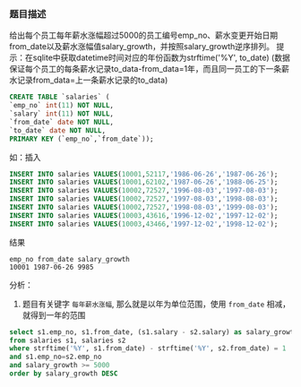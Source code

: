 ### 题目描述
给出每个员工每年薪水涨幅超过5000的员工编号emp_no、薪水变更开始日期from_date以及薪水涨幅值salary_growth，并按照salary_growth逆序排列。
提示：在sqlite中获取datetime时间对应的年份函数为strftime('%Y', to_date)
(数据保证每个员工的每条薪水记录to_data-from_data=1年，而且同一员工的下一条薪水记录from_data=上一条薪水记录的to_data)

```sql
CREATE TABLE `salaries` (
`emp_no` int(11) NOT NULL,
`salary` int(11) NOT NULL,
`from_date` date NOT NULL,
`to_date` date NOT NULL,
PRIMARY KEY (`emp_no`,`from_date`));
```

如：插入
```sql
INSERT INTO salaries VALUES(10001,52117,'1986-06-26','1987-06-26');
INSERT INTO salaries VALUES(10001,62102,'1987-06-26','1988-06-25');
INSERT INTO salaries VALUES(10002,72527,'1996-08-03','1997-08-03');
INSERT INTO salaries VALUES(10002,72527,'1997-08-03','1998-08-03');
INSERT INTO salaries VALUES(10002,72527,'1998-08-03','1999-08-03');
INSERT INTO salaries VALUES(10003,43616,'1996-12-02','1997-12-02');
INSERT INTO salaries VALUES(10003,43466,'1997-12-02','1998-12-02');
```

结果

```
emp_no from_date salary_growth
10001 1987-06-26 9985
```
分析：
1. 题目有关键字 `每年薪水涨幅`, 那么就是以年为单位范围，使用 `from_date` 相减，就得到一年的范围

```sql
select s1.emp_no, s1.from_date, (s1.salary - s2.salary) as salary_growth
from salaries s1, salaries s2
where strftime('%Y', s1.from_date) - strftime('%Y', s2.from_date) = 1
and s1.emp_no=s2.emp_no
and salary_growth >= 5000
order by salary_growth DESC
```